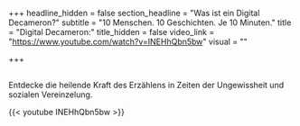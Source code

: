 +++
headline_hidden = false
section_headline = "Was ist ein Digital Decameron?"
subtitle = "10 Menschen. 10 Geschichten. Je 10 Minuten."
title = "Digital Decameron:"
title_hidden = false
video_link = "https://www.youtube.com/watch?v=INEHhQbn5bw"
visual = ""

+++
## 

Entdecke die heilende Kraft des Erzählens in Zeiten der Ungewissheit und sozialen Vereinzelung.

{{< youtube INEHhQbn5bw >}}
